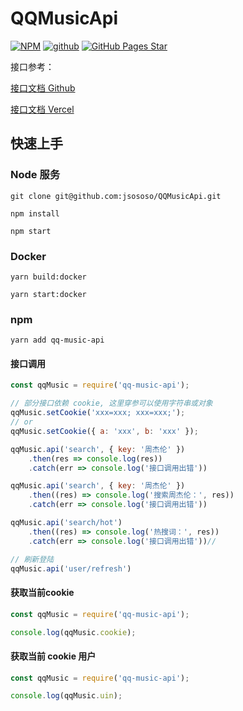 # QQMusicApi

[![NPM](https://img.shields.io/npm/v/qq-music-api.svg)](https://www.npmjs.com/package/qq-music-api)
[![github](https://img.shields.io/badge/github-QQMusicApi-brightgreen.svg)](https://github.com/jsososo/QQMusicApi)
[![GitHub Pages Star](https://img.shields.io/github/stars/jsososo/QQMusicApi.svg)](https://github.com/jsososo/QQMusicApi)


接口参考：

[接口文档 Github](https://jsososo.github.io/QQMusicApi/#/)

[接口文档 Vercel](https://qq-api-soso.vercel.app/)


## 快速上手

### Node 服务

```shell script
git clone git@github.com:jsososo/QQMusicApi.git

npm install

npm start
```

### Docker

```shell script
yarn build:docker

yarn start:docker
```


### npm

```shell script
yarn add qq-music-api
```

#### 接口调用

```javascript
const qqMusic = require('qq-music-api');

// 部分接口依赖 cookie, 这里穿参可以使用字符串或对象
qqMusic.setCookie('xxx=xxx; xxx=xxx;');
// or
qqMusic.setCookie({ a: 'xxx', b: 'xxx' });

qqMusic.api('search', { key: '周杰伦' })
    .then(res => console.log(res))
    .catch(err => console.log('接口调用出错'))

qqMusic.api('search', { key: '周杰伦' })
    .then((res) => console.log('搜索周杰伦：', res))
    .catch(err => console.log('接口调用出错'))

qqMusic.api('search/hot')
    .then((res) => console.log('热搜词：', res))
    .catch(err => console.log('接口调用出错'))//

// 刷新登陆
qqMusic.api('user/refresh')
```

#### 获取当前cookie

```javascript
const qqMusic = require('qq-music-api');

console.log(qqMusic.cookie);
```

#### 获取当前 cookie 用户
```javascript
const qqMusic = require('qq-music-api');

console.log(qqMusic.uin);
```


